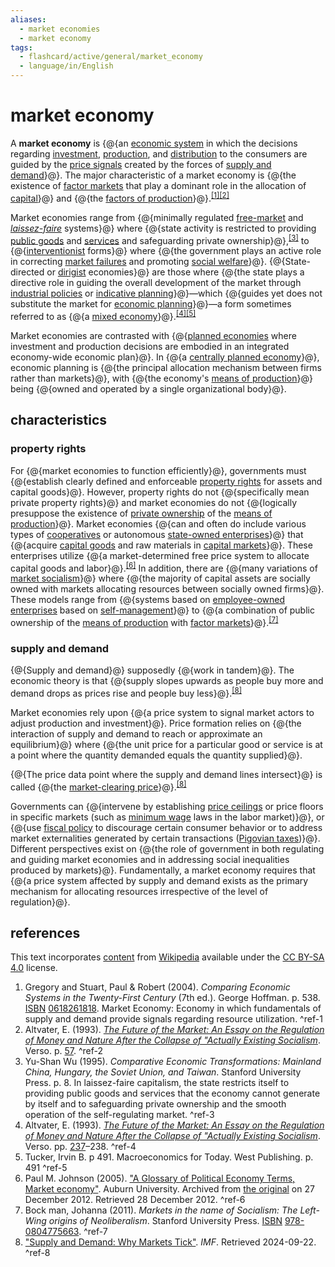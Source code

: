 ```yaml
---
aliases:
  - market economies
  - market economy
tags:
  - flashcard/active/general/market_economy
  - language/in/English
---
```


# market economy

A __market economy__ is {@{an [economic system](economic%20system.md) in which the decisions regarding [investment](fixed%20investment.md), [production](production%20(economics).md), and [distribution](distribution%20(economics).md) to the consumers are guided by the [price signals](price%20signal.md) created by the forces of [supply and demand](supply%20and%20demand.md)}@}. The major characteristic of a market economy is {@{the existence of [factor markets](factor%20market.md) that play a dominant role in the allocation of [capital](capital%20(economics).md)}@} and {@{the [factors of production](factors%20of%20production.md)}@}.<sup>[\[1\]](#^ref-1)</sup><sup>[\[2\]](#^ref-2)</sup> <!--SR:!2025-04-20,150,310!2025-03-22,132,310!2024-12-22,68,310-->

Market economies range from {@{minimally regulated [free-market](free%20market.md) and _[laissez-faire](laissez-faire.md)_ systems}@} where {@{state activity is restricted to providing [public goods](public%20good%20(economics).md) and [services](public%20service.md) and safeguarding private ownership}@},<sup>[\[3\]](#^ref-3)</sup> to {@{[interventionist](market%20intervention.md) forms}@} where {@{the government plays an active role in correcting [market failures](market%20failure.md) and promoting [social welfare](welfare%20spending.md)}@}. {@{State-directed or [dirigist](dirigisme.md) economies}@} are those where {@{the state plays a directive role in guiding the overall development of the market through [industrial policies](industrial%20policy.md) or [indicative planning](indicative%20planning.md)}@}—which {@{guides yet does not substitute the market for [economic planning](economic%20planning.md)}@}—a form sometimes referred to as {@{a [mixed economy](mixed%20economy.md)}@}.<sup>[\[4\]](#^ref-4)</sup><sup>[\[5\]](#^ref-5)</sup> <!--SR:!2025-07-30,233,330!2025-05-07,164,310!2024-12-17,63,310!2024-12-22,68,310!2025-03-03,104,290!2024-12-27,72,310!2024-12-22,68,310!2024-12-17,63,310-->

Market economies are contrasted with {@{[planned economies](planned%20economy.md) where investment and production decisions are embodied in an integrated economy-wide economic plan}@}. In {@{a [centrally planned economy](planned%20economy.md#central%20planning)}@}, economic planning is {@{the principal allocation mechanism between firms rather than markets}@}, with {@{the economy's [means of production](means%20of%20production.md)}@} being {@{owned and operated by a single organizational body}@}. <!--SR:!2025-01-23,85,290!2024-12-17,63,310!2025-02-16,104,290!2024-12-14,60,310!2025-07-31,234,330-->

## characteristics

### property rights

For {@{market economies to function efficiently}@}, governments must {@{establish clearly defined and enforceable [property rights](right%20to%20property.md) for assets and capital goods}@}. However, property rights do not {@{specifically mean private property rights}@} and market economies do not {@{logically presuppose the existence of [private ownership](private%20property.md) of the [means of production](means%20of%20production.md)}@}. Market economies {@{can and often do include various types of [cooperatives](cooperative.md) or autonomous [state-owned enterprises](state-owned%20enterprise.md)}@} that {@{acquire [capital goods](capital%20(economics).md) and raw materials in [capital markets](capital%20market.md)}@}. These enterprises utilize {@{a market-determined free price system to allocate capital goods and labor}@}.<sup>[\[6\]](#^ref-6)</sup> In addition, there are {@{many variations of [market socialism](market%20socialism.md)}@} where {@{the majority of capital assets are socially owned with markets allocating resources between socially owned firms}@}. These models range from {@{systems based on [employee-owned enterprises](worker%20cooperative.md) based on [self-management](workers'%20self-management.md)}@} to {@{a combination of public ownership of the [means of production](means%20of%20production.md) with [factor markets](factor%20market.md)}@}.<sup>[\[7\]](#^ref-7)</sup> <!--SR:!2024-12-27,72,310!2025-05-04,161,310!2025-05-21,179,310!2024-12-14,60,310!2025-04-23,140,290!2024-12-27,72,310!2025-08-03,237,330!2024-12-22,68,310!2025-01-21,82,270!2024-12-14,60,310!2024-12-22,68,310-->

### supply and demand

{@{Supply and demand}@} supposedly {@{work in tandem}@}. The economic theory is that {@{supply slopes upwards as people buy more and demand drops as prices rise and people buy less}@}.<sup>[\[8\]](#^ref-8)</sup> <!--SR:!2025-08-02,236,330!2025-04-09,147,310!2024-12-22,68,310-->

Market economies rely upon {@{a price system to signal market actors to adjust production and investment}@}. Price formation relies on {@{the interaction of supply and demand to reach or approximate an equilibrium}@} where {@{the unit price for a particular good or service is at a point where the quantity demanded equals the quantity supplied}@}. <!--SR:!2024-12-27,72,310!2024-12-14,60,310!2024-12-22,68,310-->

{@{The price data point where the supply and demand lines intersect}@} is called {@{the [market-clearing price](market%20clearing.md)}@}.<sup>[\[8\]](#^ref-8)</sup> <!--SR:!2025-08-04,238,330!2024-12-27,72,310-->

Governments can {@{intervene by establishing [price ceilings](price%20ceiling.md) or price floors in specific markets (such as [minimum wage](minimum%20wage.md) laws in the labor market)}@}, or {@{use [fiscal policy](fiscal%20policy.md) to discourage certain consumer behavior or to address market externalities generated by certain transactions ([Pigovian taxes](pigouvian%20tax.md))}@}. Different perspectives exist on {@{the role of government in both regulating and guiding market economies and in addressing social inequalities produced by markets}@}. Fundamentally, a market economy requires that {@{a price system affected by supply and demand exists as the primary mechanism for allocating resources irrespective of the level of regulation}@}. <!--SR:!2024-12-14,60,310!2025-01-31,82,270!2025-02-25,109,290!2025-04-22,139,290-->

## references

This text incorporates [content](https://en.wikipedia.org/wiki/market_economy) from [Wikipedia](Wikipedia.md) available under the [CC BY-SA 4.0](https://creativecommons.org/licenses/by-sa/4.0/) license.

1. Gregory and Stuart, Paul & Robert (2004). _Comparing Economic Systems in the Twenty-First Century_ (7th ed.). George Hoffman. p. 538. [ISBN](ISBN.md) [0618261818](https://en.wikipedia.org/wiki/Special:BookSources/0618261818). Market Economy: Economy in which fundamentals of supply and demand provide signals regarding resource utilization. <a id="^ref-1"></a>^ref-1
2. Altvater, E. (1993). [_The Future of the Market: An Essay on the Regulation of Money and Nature After the Collapse of "Actually Existing Socialism_](https://archive.org/details/futureofmarketes0000altv). Verso. p. [57](https://archive.org/details/futureofmarketes0000altv/page/57). <a id="^ref-2"></a>^ref-2
3. Yu-Shan Wu (1995). _Comparative Economic Transformations: Mainland China, Hungary, the Soviet Union, and Taiwan_. Stanford University Press. p. 8. In laissez-faire capitalism, the state restricts itself to providing public goods and services that the economy cannot generate by itself and to safeguarding private ownership and the smooth operation of the self-regulating market. <a id="^ref-3"></a>^ref-3
4. Altvater, E. (1993). [_The Future of the Market: An Essay on the Regulation of Money and Nature After the Collapse of "Actually Existing Socialism_](https://archive.org/details/futureofmarketes0000altv). Verso. pp. [237](https://archive.org/details/futureofmarketes0000altv/page/237)–238. <a id="^ref-4"></a>^ref-4
5. Tucker, Irvin B. p 491. Macroeconomics for Today. West Publishing. p. 491 <a id="^ref-5"></a>^ref-5
6. Paul M. Johnson (2005). ["A Glossary of Political Economy Terms, Market economy"](https://web.archive.org/web/20121227012016/http://www.auburn.edu/~johnspm/gloss/market_economy). Auburn University. Archived from [the original](http://www.auburn.edu/~johnspm/gloss/market_economy) on 27 December 2012. Retrieved 28 December 2012. <a id="^ref-6"></a>^ref-6
7. Bock man, Johanna (2011). _Markets in the name of Socialism: The Left-Wing origins of Neoliberalism_. Stanford University Press. [ISBN](ISBN.md) [978-0804775663](https://en.wikipedia.org/wiki/Special:BookSources/978-0804775663).<!-- <sup>[_[page needed](Wikipedia:Citing%20sources.md)_]</sup> --> <a id="^ref-7"></a>^ref-7
8. ["Supply and Demand: Why Markets Tick"](https://www.imf.org/en/Publications/fandd/issues/Series/Back-to-Basics/Supply-and-Demand#:~:text=Supply%20is%20generally%20considered%20to,higher%20prices,%20consumers%20buy%20less.). _IMF_. Retrieved 2024-09-22. <a id="^ref-8"></a>^ref-8
